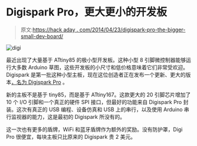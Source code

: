 # Digispark Pro，更大更小的开发板

> 原文:[https://hack aday . com/2014/04/23/digispark-pro-the-bigger-small-dev-board/](https://hackaday.com/2014/04/23/digispark-pro-the-bigger-smaller-dev-board/)

![digi](../Images/1aee5e823959586510cba58d5803fce7.png)

最近出现了大量基于 ATtiny85 的极小型开发板。这种小型 8 引脚微控制器能够运行大多数 Arduino 草图，这些开发板的小尺寸和低价格意味着它们非常受欢迎。Digispark 是第一批这种小型主板，现在这位创造者正在发布一个更新、更大的版本[，名为 Digispark Pro](https://www.kickstarter.com/projects/digistump/digispark-pro-tiny-arduino-ready-mobile-and-usb-de/) 。

新的主板不是基于 tiny85，而是基于 ATtiny167。这款更大的 20 引脚芯片增加了 10 个 I/O 引脚和一个真正的硬件 SPI 接口，但最好的功能来自 Digispark Pro 封装。这次有真正的 USB 编程、设备仿真和 USB 上的串行，以及使用 Arduino 串行监视器的能力，这是最初的 Digispark 所没有的。

这一次也有更多的盾牌，WiFi 和蓝牙盾牌作为额外的奖励。没有防护罩，Digi Pro 很便宜，每块主板只比原来的 Digispark 贵 2 美元。